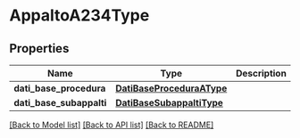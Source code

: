 # AppaltoA234Type

## Properties
Name | Type | Description | Notes
------------ | ------------- | ------------- | -------------
**dati_base_procedura** | [**DatiBaseProceduraAType**](DatiBaseProceduraAType.md) |  | [optional] 
**dati_base_subappalti** | [**DatiBaseSubappaltiType**](DatiBaseSubappaltiType.md) |  | [optional] 

[[Back to Model list]](../README.md#documentation-for-models) [[Back to API list]](../README.md#documentation-for-api-endpoints) [[Back to README]](../README.md)

